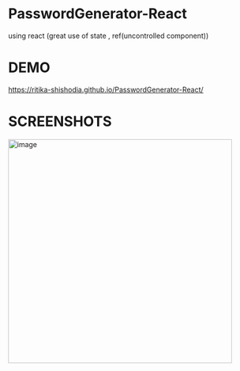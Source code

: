 # PasswordGenerator-React
using react (great use of state , ref(uncontrolled component))<br/>
# DEMO
https://ritika-shishodia.github.io/PasswordGenerator-React/
# SCREENSHOTS
<img width="453" alt="image" src="https://github.com/RiTiKa-ShIsHoDiA/PasswordGenerator-React/assets/122371758/0055a2eb-0539-4fca-89fa-6dca0cb855a5">

